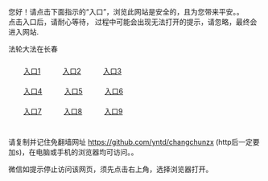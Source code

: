 您好！请点击下面指示的“入口”，浏览此网站是安全的，且为您带来平安。。 <br/>
点击入口后，请耐心等待， 过程中可能会出现无法打开的提示，请忽略，最终会进入网站. </br>

法轮大法在长春<br/>
<div style="padding:10px"><a style="margin:20px" target="_blank" href="https://d2vphoufg60umr.cloudfront.net/2Qpsp?xuavafwp" id="ccLink1" rel="nofollow">入口1</a> <a target="_blank" style="margin:20px" href="https://ds74exm0yf3g0.cloudfront.net/2Qpsp?sioyfn" id="ccLink2" rel="nofollow">入口2</a> <a style="margin:20px" target="_blank" href="https://d21u5p6rbn7w55.cloudfront.net/2Qpsp?quihap" id="ccLink3" rel="nofollow">入口3</a></div>

<div style="padding:10px" ><a style="margin:20px" target="_blank" href="https://d2vphoufg60umr.cloudfront.net/2Qpsp?xuavafwp" id="ccLink4" rel="nofollow">入口4</a> <a style="margin:20px" href="https://ds74exm0yf3g0.cloudfront.net/2Qpsp?sioyfn" target="_blank" id="ccLink5" rel="nofollow">入口5</a> <a style="margin:20px" href="https://d21u5p6rbn7w55.cloudfront.net/2Qpsp?quihap" target="_blank" id="ccLink6" rel="nofollow">入口6</a></div>

<div style="padding:10px"><a style="margin:20px" target="_blank" href="https://d2vphoufg60umr.cloudfront.net/2Qpsp?xuavafwp" id="ccLink7" rel="nofollow">入口7</a> <a style="margin:20px" href="https://ds74exm0yf3g0.cloudfront.net/2Qpsp?sioyfn" target="_blank" id="ccLink8" rel="nofollow">入口8</a> <a style="margin:20px" target="_blank" href="https://d21u5p6rbn7w55.cloudfront.net/2Qpsp?quihap" id="ccLink9" rel="nofollow">入口9</a></div>

<br/>



请复制并记住免翻墙网址 https://github.com/yntd/changchunzx (http后一定要加s)，在电脑或手机的浏览器均可访问。。<br/>

微信如提示停止访问该网页，须先点击右上角，选择浏览器打开。
